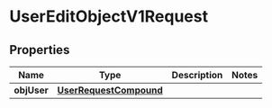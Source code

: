 
# UserEditObjectV1Request

## Properties
Name | Type | Description | Notes
------------ | ------------- | ------------- | -------------
**objUser** | [**UserRequestCompound**](UserRequestCompound.md) |  | 



